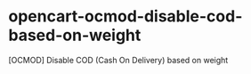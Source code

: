 # opencart-ocmod-disable-cod-based-on-weight
[OCMOD] Disable COD (Cash On Delivery) based on weight
